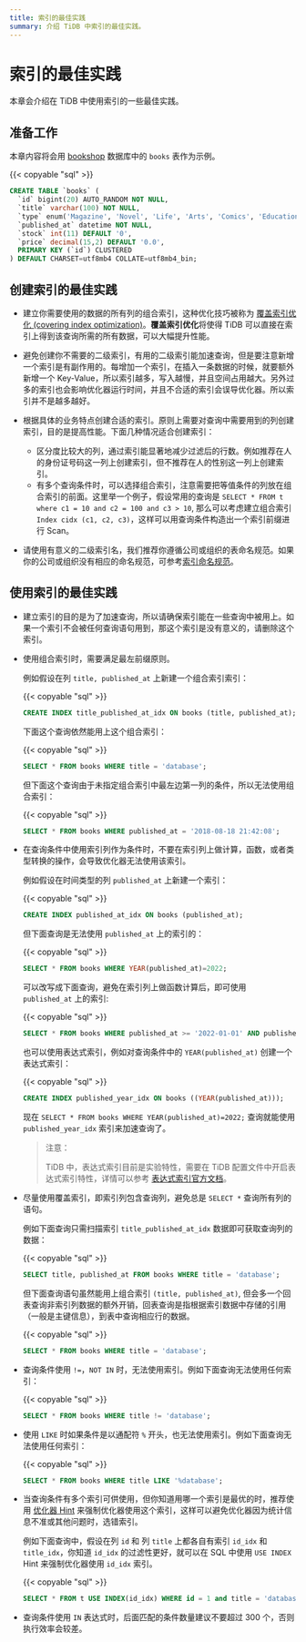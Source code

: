 ```yaml
---
title: 索引的最佳实践
summary: 介绍 TiDB 中索引的最佳实践。
---
```


<!-- markdownlint-disable MD029 -->

# 索引的最佳实践

本章会介绍在 TiDB 中使用索引的一些最佳实践。

## 准备工作

本章内容将会用 [bookshop](/develop/bookshop-schema-design.md) 数据库中的 `books` 表作为示例。

{{< copyable "sql" >}}

```sql
CREATE TABLE `books` (
  `id` bigint(20) AUTO_RANDOM NOT NULL,
  `title` varchar(100) NOT NULL,
  `type` enum('Magazine', 'Novel', 'Life', 'Arts', 'Comics', 'Education & Reference', 'Humanities & Social Sciences', 'Science & Technology', 'Kids', 'Sports') NOT NULL,
  `published_at` datetime NOT NULL,
  `stock` int(11) DEFAULT '0',
  `price` decimal(15,2) DEFAULT '0.0',
  PRIMARY KEY (`id`) CLUSTERED
) DEFAULT CHARSET=utf8mb4 COLLATE=utf8mb4_bin;
```

## 创建索引的最佳实践

- 建立你需要使用的数据的所有列的组合索引，这种优化技巧被称为 [覆盖索引优化 (covering index optimization)](https://docs.pingcap.com/zh/tidb/stable/explain-indexes#indexreader)。**覆盖索引优化**将使得 TiDB 可以直接在索引上得到该查询所需的所有数据，可以大幅提升性能。
- 避免创建你不需要的二级索引，有用的二级索引能加速查询，但是要注意新增一个索引是有副作用的。每增加一个索引，在插入一条数据的时候，就要额外新增一个 Key-Value，所以索引越多，写入越慢，并且空间占用越大。另外过多的索引也会影响优化器运行时间，并且不合适的索引会误导优化器。所以索引并不是越多越好。
- 根据具体的业务特点创建合适的索引。原则上需要对查询中需要用到的列创建索引，目的是提高性能。下面几种情况适合创建索引：

    - 区分度比较大的列，通过索引能显著地减少过滤后的行数。例如推荐在人的身份证号码这一列上创建索引，但不推荐在人的性别这一列上创建索引。
    - 有多个查询条件时，可以选择组合索引，注意需要把等值条件的列放在组合索引的前面。这里举一个例子，假设常用的查询是 `SELECT * FROM t where c1 = 10 and c2 = 100 and c3 > 10`, 那么可以考虑建立组合索引 `Index cidx (c1, c2, c3)`，这样可以用查询条件构造出一个索引前缀进行 Scan。

- 请使用有意义的二级索引名，我们推荐你遵循公司或组织的表命名规范。如果你的公司或组织没有相应的命名规范，可参考[索引命名规范](/develop/object-naming-guidelines.md#索引命名规范)。

## 使用索引的最佳实践

- 建立索引的目的是为了加速查询，所以请确保索引能在一些查询中被用上。如果一个索引不会被任何查询语句用到，那这个索引是没有意义的，请删除这个索引。
- 使用组合索引时，需要满足最左前缀原则。

    例如假设在列 `title, published_at` 上新建一个组合索引索引：

    {{< copyable "sql" >}}

    ```sql
    CREATE INDEX title_published_at_idx ON books (title, published_at);
    ```

    下面这个查询依然能用上这个组合索引：

    {{< copyable "sql" >}}

    ```sql
    SELECT * FROM books WHERE title = 'database';
    ```

    但下面这个查询由于未指定组合索引中最左边第一列的条件，所以无法使用组合索引：

    {{< copyable "sql" >}}

    ```sql
    SELECT * FROM books WHERE published_at = '2018-08-18 21:42:08';
    ```

- 在查询条件中使用索引列作为条件时，不要在索引列上做计算，函数，或者类型转换的操作，会导致优化器无法使用该索引。

    例如假设在时间类型的列 `published_at` 上新建一个索引：

    {{< copyable "sql" >}}

    ```sql
    CREATE INDEX published_at_idx ON books (published_at);
    ```

    但下面查询是无法使用 `published_at` 上的索引的：

    {{< copyable "sql" >}}

    ```sql
    SELECT * FROM books WHERE YEAR(published_at)=2022;
    ```

    可以改写成下面查询，避免在索引列上做函数计算后，即可使用 `published_at` 上的索引:

    {{< copyable "sql" >}}

    ```sql
    SELECT * FROM books WHERE published_at >= '2022-01-01' AND published_at < '2023-01-01';
    ```

    也可以使用表达式索引，例如对查询条件中的 `YEAR(published_at)` 创建一个表达式索引：

    {{< copyable "sql" >}}

    ```sql
    CREATE INDEX published_year_idx ON books ((YEAR(published_at)));
    ```

    现在 `SELECT * FROM books WHERE YEAR(published_at)=2022;` 查询就能使用 `published_year_idx` 索引来加速查询了。

    > 注意：
    >
    > TiDB 中，表达式索引目前是实验特性，需要在 TiDB 配置文件中开启表达式索引特性，详情可以参考 [表达式索引官方文档](https://docs.pingcap.com/zh/tidb/stable/sql-statement-create-index#%E8%A1%A8%E8%BE%BE%E5%BC%8F%E7%B4%A2%E5%BC%95)。

- 尽量使用覆盖索引，即索引列包含查询列，避免总是 `SELECT *` 查询所有列的语句。

    例如下面查询只需扫描索引 `title_published_at_idx` 数据即可获取查询列的数据：

    {{< copyable "sql" >}}

    ```sql
    SELECT title, published_at FROM books WHERE title = 'database';
    ```

    但下面查询语句虽然能用上组合索引 `(title, published_at)`, 但会多一个回表查询非索引列数据的额外开销，回表查询是指根据索引数据中存储的引用（一般是主键信息），到表中查询相应行的数据。

    {{< copyable "sql" >}}

    ```sql
    SELECT * FROM books WHERE title = 'database';
    ```

- 查询条件使用 `!=`，`NOT IN` 时，无法使用索引。例如下面查询无法使用任何索引：

    {{< copyable "sql" >}}

    ```sql
    SELECT * FROM books WHERE title != 'database';
    ```

- 使用 `LIKE` 时如果条件是以通配符 `%` 开头，也无法使用索引。例如下面查询无法使用任何索引：

    {{< copyable "sql" >}}

    ```sql
    SELECT * FROM books WHERE title LIKE '%database';
    ```

- 当查询条件有多个索引可供使用，但你知道用哪一个索引是最优的时，推荐使用 [优化器 Hint](https://docs.pingcap.com/zh/tidb/stable/optimizer-hints) 来强制优化器使用这个索引，这样可以避免优化器因为统计信息不准或其他问题时，选错索引。

    例如下面查询中，假设在列 `id` 和 列 `title` 上都各自有索引 `id_idx` 和 `title_idx`，你知道 `id_idx` 的过滤性更好，就可以在 SQL 中使用 `USE INDEX` Hint 来强制优化器使用 `id_idx` 索引。

    {{< copyable "sql" >}}

    ```sql
    SELECT * FROM t USE INDEX(id_idx) WHERE id = 1 and title = 'database';
    ```

- 查询条件使用 `IN` 表达式时，后面匹配的条件数量建议不要超过 300 个，否则执行效率会较差。
